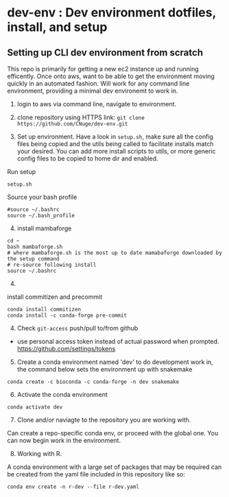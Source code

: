 # dev-env : Dev environment dotfiles, install, and setup


## Setting up CLI dev environment from scratch

This repo is primarily for getting a new ec2 instance up and running efficently. Once onto aws, want to be able to get the environment moving quickly in an automated fashion. Will work for any command line environment, providing a minimal dev environemt to work in.

1. login to aws via command line, navigate to environment.

2. clone repository using HTTPS link:
`git clone https://github.com/CNuge/dev-env.git`

3. Set up environment.
Have a look in `setup.sh`, make sure all the config files being copied and the utils being called to facilitate installs match your desired. You can add more install scripts to utils, or more generic config files to be copied to home dir and enabled.

Run setup
```
setup.sh
```
Source your bash profile
```
#source ~/.bashrc
source ~/.bash_profile

```

4. install mambaforge

```
cd ~
bash mambaforge.sh
# where mambaforge.sh is the most up to date mamabaforge downloaded by the setup command
# re-source following install
source ~/.bashrc
```

4. 
install commitizen and precommit
```
conda install commitizen
conda install -c conda-forge pre-commit

```

4. Check `git-access` push/pull to/from github
- use personal access token instead of actual password when prompted.
 https://github.com/settings/tokens

5. Create a conda environment named 'dev' to do development work in, the command below sets the environment up with snakemake

```
conda create -c bioconda -c conda-forge -n dev snakemake
```

6. Activate the conda environment 

```
conda activate dev
```

7. Clone and/or naviagte to the repository you are working with.

Can create a repo-specific conda env, or proceed with the global one. You can now begin work in the environment.


8. Working with R.

A conda environment with a large set of packages that may be required can be created from the yaml file included in this repository like so: 
```
conda env create -n r-dev --file r-dev.yaml
```



